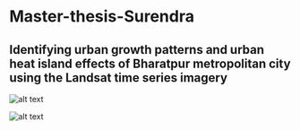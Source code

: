 # Master-thesis-Surendra

## Identifying urban growth patterns and urban heat island effects of Bharatpur metropolitan city using the Landsat time series imagery

![alt text](https://github.com/shiwakotisurendra/Master-thesis-Surendra/blob/master/uhi_all.png)

![alt text](https://github.com/shiwakotisurendra/Master-thesis-Surendra/blob/master/thesis-1.gif)

